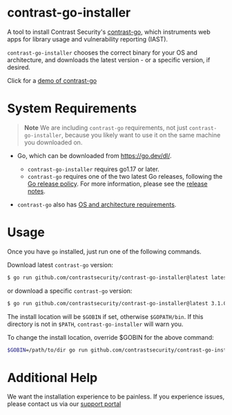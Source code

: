 # contrast-go-installer
A tool to install Contrast Security's [contrast-go](https://docs.contrastsecurity.com/en/go.html),
which instruments web apps for library usage and vulnerability reporting (IAST).

`contrast-go-installer` chooses the correct binary for your OS and architecture,
and downloads the latest version - or a specific version, if desired.

Click for a [demo of contrast-go](http://www.youtube.com/watch?v=ffBWozHhASw)


# System Requirements
> **Note**
> We are including `contrast-go` requirements, not just `contrast-go-installer`,
because you likely want to use it on the same machine you downloaded on.
* Go, which can be downloaded from https://go.dev/dl/.
  * `contrast-go-installer` requires go1.17 or later.
  * `contrast-go` requires one of the two latest Go releases, following the [Go release policy](https://go.dev/doc/devel/release#policy). For more information, please see the [release notes](https://docs.contrastsecurity.com/en/go-agent-release-notes-and-archive.html).

* `contrast-go` also has [OS and architecture requirements](https://docs.contrastsecurity.com/en/go-system-requirements.html).

# Usage
Once you have `go` installed, just run one of the following commands.
<!-- TODO verify oss url -->
Download latest `contrast-go` version: 
```sh
$ go run github.com/contrastsecurity/contrast-go-installer@latest latest
```
or download a specific `contrast-go` version: 
```sh
$ go run github.com/contrastsecurity/contrast-go-installer@latest 3.1.0
```

The install location will be `$GOBIN` if set, otherwise `$GOPATH/bin`. If this
directory is not in `$PATH`, `contrast-go-installer` will warn you.

To change the install location, override $GOBIN for the above command:
```sh
$GOBIN=/path/to/dir go run github.com/contrastsecurity/contrast-go-installer@latest 3.1.0
```
<!-- NOTE: blank lines are *required* around markdown blocks inside <details>, or it won't render as markdown -->

# Additional Help
We want the installation experience to be painless. If you experience issues, please contact us via our [support portal](https://support.contrastsecurity.com/hc/en-us)
